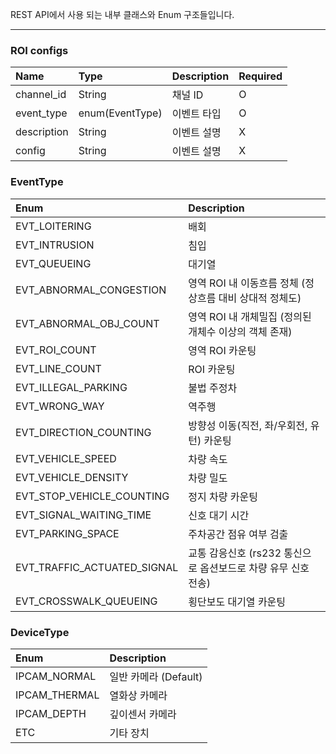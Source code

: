 REST API에서 사용 되는 내부 클래스와 Enum 구조들입니다.

------------------------

### ROI configs


| Name | Type | Description | Required |
| :---- | :---- |:---- |:---- |
| channel_id | String | 채널 ID | O |
| event_type | enum(EventType) | 이벤트 타입 | O |
| description | String | 이벤트 설명 | X |
| config | String | 이벤트 설명 | X |






### EventType

| Enum | Description |
| :---- | :---- |
| EVT_LOITERING | 배회 |
| EVT_INTRUSION | 침입 |
| EVT_QUEUEING | 대기열 |
| EVT_ABNORMAL_CONGESTION | 영역 ROI 내 이동흐름 정체 (정상흐름 대비 상대적 정체도) |
| EVT_ABNORMAL_OBJ_COUNT | 영역 ROI 내 개체밀집 (정의된 개체수 이상의 객체 존재) |
| EVT_ROI_COUNT | 영역 ROI 카운팅 |
| EVT_LINE_COUNT | ROI 카운팅 |
| EVT_ILLEGAL_PARKING | 불법 주정차 |
| EVT_WRONG_WAY | 역주행 |
| EVT_DIRECTION_COUNTING | 방향성 이동(직전, 좌/우회전, 유턴) 카운팅 |
| EVT_VEHICLE_SPEED | 차량 속도 |
| EVT_VEHICLE_DENSITY | 차량 밀도 |
| EVT_STOP_VEHICLE_COUNTING | 정지 차량 카운팅 |
| EVT_SIGNAL_WAITING_TIME | 신호 대기 시간 |
| EVT_PARKING_SPACE | 주차공간 점유 여부 검출 |
| EVT_TRAFFIC_ACTUATED_SIGNAL | 교통 감응신호 (rs232 통신으로 옵션보드로 차량 유무 신호 전송) |
| EVT_CROSSWALK_QUEUEING | 횡단보도 대기열 카운팅 |



### DeviceType

| Enum | Description |
| :---- | :---- |
| IPCAM_NORMAL | 일반 카메라 (Default)|
| IPCAM_THERMAL | 열화상 카메라 |
| IPCAM_DEPTH | 깊이센서 카메라 |
| ETC | 기타 장치 |
